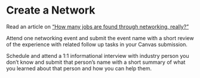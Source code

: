 # Create a Network

Read an article on [“How many jobs are found through networking, really?”](https://www.payscale.com/career-news/2017/04/many-jobs-found-networking)


Attend one networking event and submit the event name with a short review of the experience with related follow up tasks in your Canvas submission.


Schedule and attend a 1:1 informational interview with industry person you don’t know and submit that person’s name with a short summary of what you learned about that person and how you can help them.
